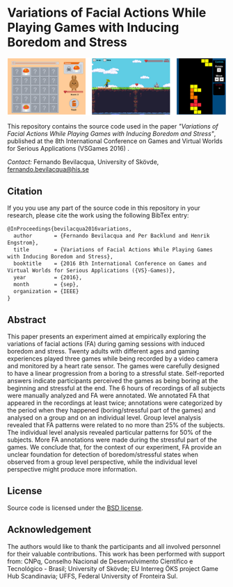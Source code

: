 Variations of Facial Actions While Playing Games with Inducing Boredom and Stress
============================

![Variations of Facial Actions While Playing Games with Inducing Boredom and Stress](https://raw.githubusercontent.com/Dovyski/face-tracking-games/master/img/games.png)

This repository contains the source code used in the paper _"Variations of Facial Actions While Playing Games with Inducing Boredom and Stress"_, published at the 8th International Conference on Games and Virtual Worlds for Serious Applications (VSGames 2016) .

_Contact:_ Fernando Bevilacqua, University of Skövde, fernando.bevilacqua@his.se

## Citation

If you you use any part of the source code in this repository in your research, please cite the work using the following BibTex entry:

```
@InProceedings{bevilacqua2016variations,
  author       = {Fernando Bevilacqua and Per Backlund and Henrik Engstrom},
  title        = {Variations of Facial Actions While Playing Games with Inducing Boredom and Stress},
  booktitle    = {2016 8th International Conference on Games and Virtual Worlds for Serious Applications ({VS}-Games)},
  year         = {2016},
  month        = {sep},
  organization = {IEEE}
}
```

## Abstract

This paper presents an experiment aimed at empirically exploring the variations of facial actions (FA) during gaming sessions with induced boredom and stress. Twenty adults with different ages and gaming experiences played three games while being recorded by a video camera and monitored by a heart rate sensor. The games were carefully designed to have a linear progression from a boring to a stressful state. Self-reported answers indicate participants perceived the games as being boring at the beginning and stressful at the end. The 6 hours of recordings of all subjects were manually analyzed and FA were annotated. We annotated FA that appeared in the recordings at least twice; annotations were categorized by the period when they happened (boring/stressful part of the games) and analysed on a group and on an individual level. Group level analysis revealed that FA patterns were related to no more than 25\% of the subjects. The individual level analysis revealed particular patterns for 50\% of the subjects. More FA annotations were made during the stressful part of the games. We conclude that, for the context of our experiment, FA provide an unclear foundation for detection of boredom/stressful states when observed from a group level perspective, while the individual level perspective might produce more information.

## License

Source code is licensed under the [BSD license](https://en.wikipedia.org/wiki/BSD_licenses).

## Acknowledgement

The authors would like to thank the participants and all involved personnel for their valuable contributions. This work has been performed with support from: CNPq, Conselho Nacional de Desenvolvimento Científico e Tecnológico - Brasil; University of Skövde; EU Interreg ÖKS project Game Hub Scandinavia; UFFS, Federal University of Fronteira Sul.

